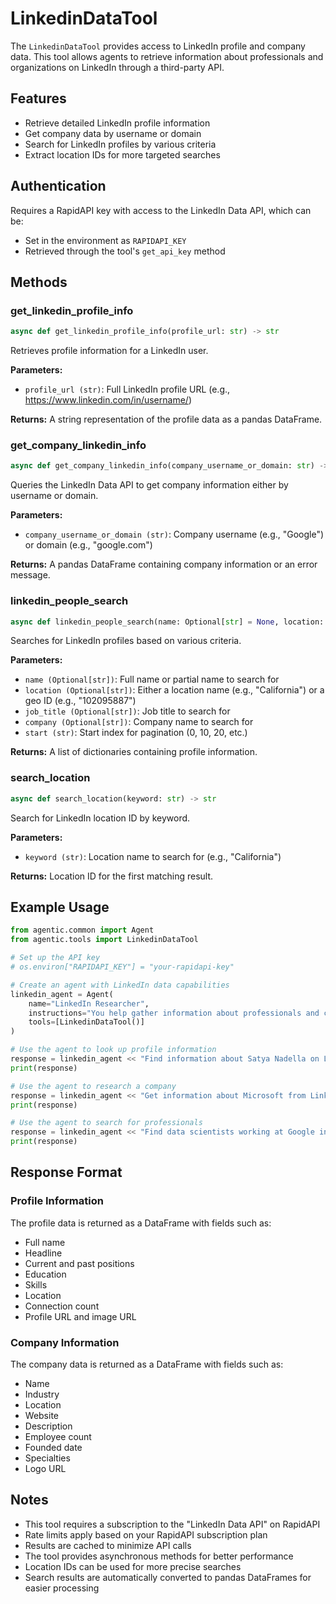 # LinkedinDataTool

The `LinkedinDataTool` provides access to LinkedIn profile and company data. This tool allows agents to retrieve information about professionals and organizations on LinkedIn through a third-party API.

## Features

- Retrieve detailed LinkedIn profile information
- Get company data by username or domain
- Search for LinkedIn profiles by various criteria
- Extract location IDs for more targeted searches

## Authentication

Requires a RapidAPI key with access to the LinkedIn Data API, which can be:

- Set in the environment as `RAPIDAPI_KEY`
- Retrieved through the tool's `get_api_key` method

## Methods

### get_linkedin_profile_info

```python
async def get_linkedin_profile_info(profile_url: str) -> str
```

Retrieves profile information for a LinkedIn user.

**Parameters:**

- `profile_url (str)`: Full LinkedIn profile URL (e.g., https://www.linkedin.com/in/username/)

**Returns:**
A string representation of the profile data as a pandas DataFrame.

### get_company_linkedin_info

```python
async def get_company_linkedin_info(company_username_or_domain: str) -> str | pd.DataFrame
```

Queries the LinkedIn Data API to get company information either by username or domain.

**Parameters:**

- `company_username_or_domain (str)`: Company username (e.g., "Google") or domain (e.g., "google.com")

**Returns:**
A pandas DataFrame containing company information or an error message.

### linkedin_people_search

```python
async def linkedin_people_search(name: Optional[str] = None, location: Optional[str] = None, job_title: Optional[str] = None, company: Optional[str] = None, start: str = "0") -> list[dict]
```

Searches for LinkedIn profiles based on various criteria.

**Parameters:**

- `name (Optional[str])`: Full name or partial name to search for
- `location (Optional[str])`: Either a location name (e.g., "California") or a geo ID (e.g., "102095887")
- `job_title (Optional[str])`: Job title to search for
- `company (Optional[str])`: Company name to search for
- `start (str)`: Start index for pagination (0, 10, 20, etc.)

**Returns:**
A list of dictionaries containing profile information.

### search_location

```python
async def search_location(keyword: str) -> str
```

Search for LinkedIn location ID by keyword.

**Parameters:**

- `keyword (str)`: Location name to search for (e.g., "California")

**Returns:**
Location ID for the first matching result.

## Example Usage

```python
from agentic.common import Agent
from agentic.tools import LinkedinDataTool

# Set up the API key
# os.environ["RAPIDAPI_KEY"] = "your-rapidapi-key"

# Create an agent with LinkedIn data capabilities
linkedin_agent = Agent(
    name="LinkedIn Researcher",
    instructions="You help gather information about professionals and companies on LinkedIn.",
    tools=[LinkedinDataTool()]
)

# Use the agent to look up profile information
response = linkedin_agent << "Find information about Satya Nadella on LinkedIn"
print(response)

# Use the agent to research a company
response = linkedin_agent << "Get information about Microsoft from LinkedIn"
print(response)

# Use the agent to search for professionals
response = linkedin_agent << "Find data scientists working at Google in California"
print(response)
```

## Response Format

### Profile Information
The profile data is returned as a DataFrame with fields such as:

- Full name
- Headline
- Current and past positions
- Education
- Skills
- Location
- Connection count
- Profile URL and image URL

### Company Information
The company data is returned as a DataFrame with fields such as:

- Name
- Industry
- Location
- Website
- Description
- Employee count
- Founded date
- Specialties
- Logo URL

## Notes

- This tool requires a subscription to the "LinkedIn Data API" on RapidAPI
- Rate limits apply based on your RapidAPI subscription plan
- Results are cached to minimize API calls
- The tool provides asynchronous methods for better performance
- Location IDs can be used for more precise searches
- Search results are automatically converted to pandas DataFrames for easier processing
